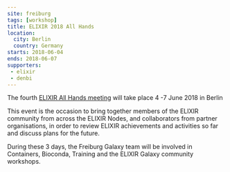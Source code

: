 ```yaml
---
site: freiburg
tags: [workshop]
title: ELIXIR 2018 All Hands 
location:
  city: Berlin
  country: Germany
starts: 2018-06-04
ends: 2018-06-07
supporters:
 - elixir
 - denbi
---
```


The fourth [ELIXIR All Hands meeting](https://www.eventbrite.co.uk/e/elixir-2018-all-hands-meeting-berlin-registration-42845604356) will take place 4 -7 June 2018 in Berlin

This event is the occasion to bring together members of the ELIXIR community from across the ELIXIR Nodes, and collaborators from partner organisations, in order to review ELIXIR achievements and activities so far and discuss plans for the future.

During these 3 days, the Freiburg Galaxy team will be involved in Containers, Bioconda, Training and the ELIXIR Galaxy community workshops.